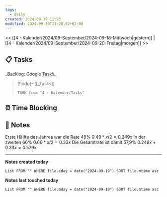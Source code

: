 ```yaml
---
tags:
  - daily
created: 2024-09-19 11:23
modified: 2024-09-19T11:28:52+02:00
---
```

<< [[4 - Kalender/2024/09-September/2024-09-18-Mittwoch|gestern]]  | [[4 - Kalender/2024/09-September/2024-09-20-Freitag|morgen]] >>
## 📋 Tasks
_Backlog: Google [Tasks_](https://calendar.google.com/calendar/u/0/r/tasks)

> [!todo]- [[_Tasks]]
> ```dataview
> TASK from "4 - Kalender/Tasks"
> ```
## ⏰ Time Blocking
## 📝 Notes
Erste Hälfte des Jahres war die Rate 49%
$0.49 *x/2 = 0.249x$
In der zweiten 66%
$0.66 *x/2 = 0.33x$
Die Gesamtrate ist damit 57,9%
$0.249x + 0.33x = 0.579x$



---

**Notes created today**
```dataview
List FROM "" WHERE file.cday = date("2024-09-19") SORT file.mtime asc
```

 **Notes last touched today**
 
```dataview
List FROM "" WHERE file.mday = date("2024-09-19") SORT file.mtime asc
```